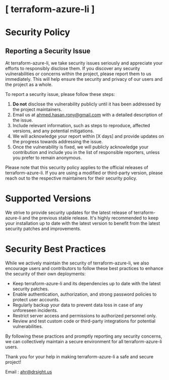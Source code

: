 # [ terraform-azure-li ]

# Security Policy

## Reporting a Security Issue

At terraform-azure-li, we take security issues seriously and appreciate your efforts to responsibly disclose them. If you discover any security vulnerabilities or concerns within the project, please report them to us immediately. This will help ensure the security and privacy of our users and the project as a whole.

To report a security issue, please follow these steps:

1. **Do not** disclose the vulnerability publicly until it has been addressed by the project maintainers.
2. Email us at [ahmed.hasan.rony@gmail.com](mailto:ahmed.hasan.rony@gmail.com) with a detailed description of the issue.
3. Include relevant information, such as steps to reproduce, affected versions, and any potential mitigations.
4. We will acknowledge your report within [X days] and provide updates on the progress towards addressing the issue.
5. Once the vulnerability is fixed, we will publicly acknowledge your contribution and include you in the list of responsible reporters, unless you prefer to remain anonymous.

Please note that this security policy applies to the official releases of terraform-azure-li. If you are using a modified or third-party version, please reach out to the respective maintainers for their security policy.

# Supported Versions

We strive to provide security updates for the latest release of terraform-azure-li and the previous stable release. It's highly recommended to keep your installation up to date with the latest version to benefit from the latest security patches and improvements.

# Security Best Practices

While we actively maintain the security of terraform-azure-li, we also encourage users and contributors to follow these best practices to enhance the security of their own deployments:

- Keep terraform-azure-li and its dependencies up to date with the latest security patches.
- Enable authentication, authorization, and strong password policies to protect user accounts.
- Regularly backup your data to prevent data loss in case of any unforeseen incidents.
- Restrict server access and permissions to authorized personnel only.
- Review and test custom code or third-party integrations for potential vulnerabilities.

By following these practices and promptly reporting any security concerns, we can collectively maintain a secure environment for all terraform-azure-li users.

Thank you for your help in making terraform-azure-li a safe and secure project!

Email : [ahr@drsight.us](mailto:ahr@drsight.us)


